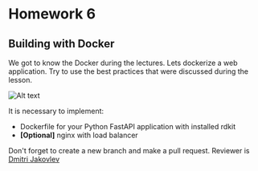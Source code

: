 # Homework 6
## Building with Docker

We got to know the Docker during the lectures. Lets dockerize a web application.
Try to use the best practices that were discussed during the lesson.

<img title="a title" alt="Alt text" src="../../images/3.png">

It is necessary to implement:
- Dockerfile for your Python FastAPI application with installed rdkit
- **[Optional]** nginx with load balancer

Don't forget to create a new branch and make a pull request. 
Reviewer is [Dmitri Jakovlev](https://github.com/JDima)
